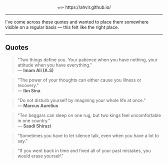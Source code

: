 <p align="center">⌯⌲ https://ahvir.github.io/ </p>

---

I've come across these quotes and wanted to place them somewhere visible on a regular basis — this felt like the right place.

---

## Quotes

> "Two things define you. Your patience when you have nothing, your attitude when you have everything."  
— **Imam Ali (A.S)**

> "The power of your thoughts can either cause you illness or recovery."  
— **Ibn Sina**

> "Do not disturb yourself by imagining your whole life at once."  
— **Marcus Aurelius**

> "Ten beggars can sleep on one rug, but two kings feel uncomfortable in one country."  
— **Saadi Shirazi**

> "Sometimes you have to let silence talk, even when you have a lot to say."

> "If you went back in time and fixed all of your past mistakes, you would erase yourself."

